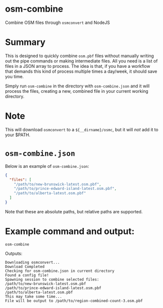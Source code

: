# osm-combine

Combine OSM files through `osmconvert` and NodeJS

# Summary

This is designed to quickly combine `osm.pbf` files without manually writing out the pipe commands or making intermediate files. All you need is a list of files in a JSON array to process. The idea is that, if you have a workflow that demands this kind of process multiple times a day/week, it should save you time.

Simply run `osm-combine` in the directory with `osm-combine.json` and it will process the files, creating a new, combined file in your current working directory.

# Note

This will download `osmconvert` to a `${__dirname}/osmc`, but it will _not_ add it to your $PATH.

# `osm-combine.json`

Below is an example of `osm-combine.json`:

```json
{
  "files": [
    "/path/to/new-brunswick-latest.osm.pbf",
    "/path/to/prince-edward-island-latest.osm.pbf",
    "/path/to/alberta-latest.osm.pbf"
  ]
}
```

Note that these are absolute paths, but relative paths are supported.

# Example command and output:

```shell
osm-combine
```

Outputs:

```
Downloading osmconvert...
Download Completed
Checking for osm-combine.json in current directory
Found a config file!
Spawning session to combine selected files:
/path/to/new-brunswick-latest.osm.pbf
/path/to/prince-edward-island-latest.osm.pbf
/path/to/alberta-latest.osm.pbf
This may take some time...
File will be output to /path/to/region-combined-count-3.osm.pbf
```
